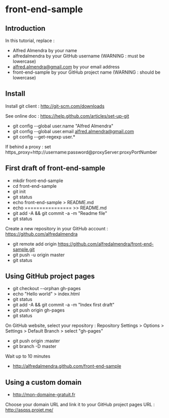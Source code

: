 front-end-sample
================

## Introduction

In this tutorial, replace :
- Alfred Almendra by your name
- alfredalmendra by your GitHub username (WARNING : must be lowercase)
- alfred.almendra@gmail.com by your email address
- front-end-sample by your GitHub project name (WARNING : should be lowercase)

## Install

Install git client : http://git-scm.com/downloads

See online doc : https://help.github.com/articles/set-up-git

- git config --global user.name "Alfred Almendra"
- git config --global user.email alfred.almendra@gmail.com
- git config --get-regexp user.*

If behind a proxy : set https_proxy=http://username:password@proxyServer:proxyPortNumber

## First draft of front-end-sample

- mkdir front-end-sample
- cd front-end-sample
- git init
- git status
- echo front-end-sample > README.md
- echo ================ >> README.md
- git add -A && git commit -a -m "Readme file"
- git status

Create a new repository in your GitHub account : https://github.com/alfredalmendra

- git remote add origin https://github.com/alfredalmendra/front-end-sample.git
- git push -u origin master
- git status

## Using GitHub project pages

- git checkout --orphan gh-pages
- echo "Hello world" > index.html
- git status
- git add -A && git commit -a -m "Index first draft"
- git push origin gh-pages
- git status

On GitHub website, select your repository : Repository Settings > Options > Settings > Default Branch > select "gh-pages"

- git push origin :master
- git branch -D master

Wait up to 10 minutes

- http://alfredalmendra.github.com/front-end-sample

## Using a custom domain

- http://mon-domaine-gratuit.fr

Choose your domain URL and link it to your GitHub project pages URL : http://asqss.projet.me/

